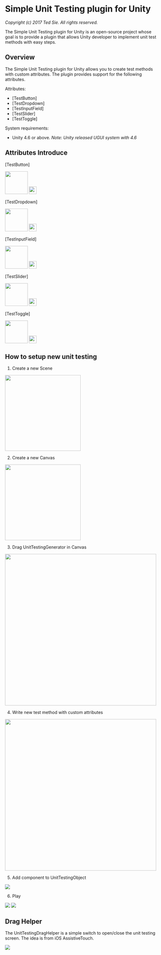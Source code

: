 # Simple Unit Testing plugin for Unity
_Copyright (c) 2017 Ted Sie. All rights reserved._

The Simple Unit Testing plugin for Unity is an open-source project whose goal is to provide a plugin that allows Unity developer to implement unit test methods with easy steps.

## Overview
The Simple Unit Testing plugin for Unity allows you to create test methods with custom attributes. The plugin provides support for the following attributes.

Attributes:

* [TestButton]
* [TestDropdown]
* [TestInputField]
* [TestSlider]
* [TestToggle]

System requirements:

* Unity 4.6 or above.
  *Note: Unity released UGUI system with 4.6*

## Attributes Introduce
[TestButton]

<img src="https://github.com/ted10401/SimpleUnitTesting/blob/master/GithubResources/simple_unit_testing_script_button.png" height="75px" />

<img src="https://github.com/ted10401/SimpleUnitTesting/blob/master/GithubResources/simple_unit_testing_ui_button.png" height="25px" />


[TestDropdown]

<img src="https://github.com/ted10401/SimpleUnitTesting/blob/master/GithubResources/simple_unit_testing_script_dropdown.png" height="75px" />

<img src="https://github.com/ted10401/SimpleUnitTesting/blob/master/GithubResources/simple_unit_testing_ui_dropdown.png" height="25px" />


[TestInputField]

<img src="https://github.com/ted10401/SimpleUnitTesting/blob/master/GithubResources/simple_unit_testing_script_inputfield.png" height="75px" />

<img src="https://github.com/ted10401/SimpleUnitTesting/blob/master/GithubResources/simple_unit_testing_ui_inputfield.png" height="25px" />


[TestSlider]

<img src="https://github.com/ted10401/SimpleUnitTesting/blob/master/GithubResources/simple_unit_testing_script_slider.png" height="75px" />

<img src="https://github.com/ted10401/SimpleUnitTesting/blob/master/GithubResources/simple_unit_testing_ui_slider.png" height="25px" />


[TestToggle]

<img src="https://github.com/ted10401/SimpleUnitTesting/blob/master/GithubResources/simple_unit_testing_script_toggle.png" height="75px" />

<img src="https://github.com/ted10401/SimpleUnitTesting/blob/master/GithubResources/simple_unit_testing_ui_toggle.png" height="25px" />


## How to setup new unit testing
1. Create a new Scene

<img src="https://github.com/ted10401/SimpleUnitTesting/blob/master/GithubResources/simple_unit_testing_step_create_scene.png" height="250px" />


2. Create a new Canvas

<img src="https://github.com/ted10401/SimpleUnitTesting/blob/master/GithubResources/simple_unit_testing_step_create_canvas.png" height="250px" />


3. Drag UnitTestingGenerator in Canvas

<img src="https://github.com/ted10401/SimpleUnitTesting/blob/master/GithubResources/simple_unit_testing_step_drag_generator.png" height="500px" />


4. Write new test method with custom attributes

<img src="https://github.com/ted10401/SimpleUnitTesting/blob/master/GithubResources/simple_unit_testing_step_write_script.png" height="500px" />


5. Add component to UnitTestingObject

<img src="https://github.com/ted10401/SimpleUnitTesting/blob/master/GithubResources/simple_unit_testing_step_add_component.png"/>


6. Play

<img src="https://github.com/ted10401/SimpleUnitTesting/blob/master/GithubResources/simple_unit_testing_step_play.png"/>
<img src="https://github.com/ted10401/SimpleUnitTesting/blob/master/GithubResources/simple_unit_testing_example.gif"/>


## Drag Helper
The UnitTestingDragHelper is a simple switch to open/close the unit testing screen.
The idea is from iOS AssistiveTouch.

<img src="https://github.com/ted10401/SimpleUnitTesting/blob/master/GithubResources/simple_unit_testing_drag_helper.gif"/>